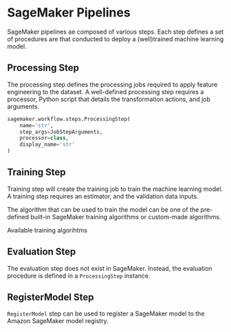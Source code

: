 # SageMaker Pipelines

SageMaker pipelines ae composed of various steps. Each step defines a set of procedures are that conducted to deploy a (well)trained machine learning model. 

## Processing Step

The processing step defines the processing jobs required to apply feature engineering to the dataset. A well-defined processing step requires a processor,  Python script that details the transformation actions, and job arguments.

```py
sagemaker.workflow.steps.ProcessingStep(
    name='str',
    step_args=JobStepArguments,
    processor=class,
    display_name='str'
)
```

## Training Step

Training step will create the training job to train the machine learning model. A training step requires an estimator, and the validation data inputs.

The algorithm that can be used to train the model can be one of the pre-defined built-in SageMaker training algorithms or custom-made algorithms.

Available training algorihtms

## Evaluation Step

The evaluation step does not exist in SageMaker. Instead, the evaluation procedure is defined in a `ProcessingStep` instance. 

## RegisterModel Step

`RegisterModel` step can be used to register a SageMaker model to the Amazon SageMaker model registry.